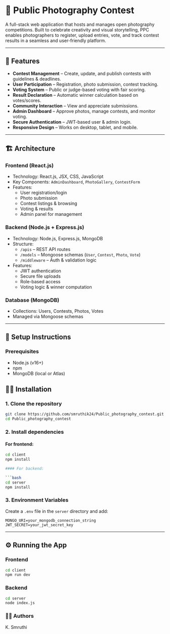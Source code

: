 # 📸 Public Photography Contest

A full-stack web application that hosts and manages open photography competitions. Built to celebrate creativity and visual storytelling, PPC enables photographers to register, upload entries, vote, and track contest results in a seamless and user-friendly platform.

---

## 🌟 Features

- **Contest Management** – Create, update, and publish contests with guidelines & deadlines.
- **User Participation** – Registration, photo submission, contest tracking.
- **Voting System** – Public or judge-based voting with fair scoring.
- **Result Declaration** – Automatic winner calculation based on votes/scores.
- **Community Interaction** – View and appreciate submissions.
- **Admin Dashboard** – Approve photos, manage contests, and monitor voting.
- **Secure Authentication** – JWT-based user & admin login.
- **Responsive Design** – Works on desktop, tablet, and mobile.

---

## 🏗 Architecture

### **Frontend (React.js)**
- Technology: React.js, JSX, CSS, JavaScript
- Key Components: `AdminDashboard`, `PhotoGallery`, `ContestForm`
- Features:
  - User registration/login
  - Photo submission
  - Contest listings & browsing
  - Voting & results
  - Admin panel for management

### **Backend (Node.js + Express.js)**
- Technology: Node.js, Express.js, MongoDB
- Structure:
  - `/apis` – REST API routes
  - `/models` – Mongoose schemas (`User`, `Contest`, `Photo`, `Vote`)
  - `/middleware` – Auth & validation logic
- Features:
  - JWT authentication
  - Secure file uploads
  - Role-based access
  - Voting logic & winner computation

### **Database (MongoDB)**
- Collections: Users, Contests, Photos, Votes
- Managed via Mongoose schemas

---

## 🚀 Setup Instructions

### **Prerequisites**
- Node.js (v16+)
- npm
- MongoDB (local or Atlas)


## 🧑‍💻 Installation

### 1. Clone the repository
```bash
git clone https://github.com/smruthik24/Public_photography_contest.git
cd Public_photography_contest
````

### 2. Install dependencies

#### For frontend:

```bash
cd client
npm install

#### For backend:

```bash
cd server
npm install
```
### 3. Environment Variables

Create a `.env` file in the `server` directory and add:

```env
MONGO_URI=your_mongodb_connection_string
JWT_SECRET=your_jwt_secret_key

```

---

## ⚙️ Running the App
### Frontend

```bash
cd client
npm run dev
```

### Backend

```bash
cd server
node index.js
```
### 👨‍💻 Authors
K. Smruthi
